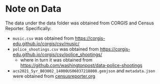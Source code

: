 # Note on Data

The data under the data folder was obtained from CORGIS and Census Reporter.  Specifically:
* `music.csv` was obtained from https://corgis-edu.github.io/corgis/csv/music/
* `police_shootings.csv` was obtained from https://corgis-edu.github.io/corgis/csv/police_shootings/
  * where in turn it was obtained from https://github.com/washingtonpost/data-police-shootings
* `acs2021_5yr_B03002_14000US06037218800.geojson` and `metadata.json` were obtained from [censusreporter.org](https://censusreporter.org/)
